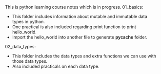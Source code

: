 This is python learning course notes which is in progress.
01_basics: 
- This folder includes information about mutable and immutable data types in python.
- One practical is also included regarding print function to print hello_world.
- Import the hello_world into another file to generate __pycache__ folder.

02_data_types:
- This folder includes the data types and extra functions we can use with those data types.
- Also included practicals on each data type.
